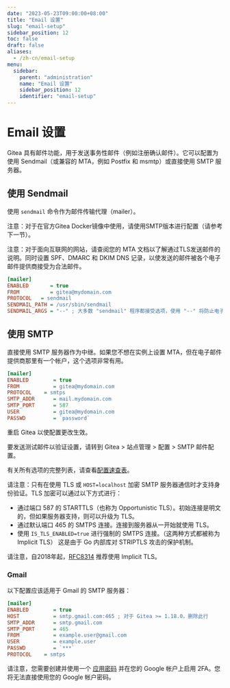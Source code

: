 ```yaml
---
date: "2023-05-23T09:00:00+08:00"
title: "Email 设置"
slug: "email-setup"
sidebar_position: 12
toc: false
draft: false
aliases:
  - /zh-cn/email-setup
menu:
  sidebar:
    parent: "administration"
    name: "Email 设置"
    sidebar_position: 12
    identifier: "email-setup"
---
```


# Email 设置

Gitea 具有邮件功能，用于发送事务性邮件（例如注册确认邮件）。它可以配置为使用 Sendmail（或兼容的 MTA，例如 Postfix 和 msmtp）或直接使用 SMTP 服务器。

## 使用 Sendmail

使用 `sendmail` 命令作为邮件传输代理（mailer）。

注意：对于在官方Gitea Docker镜像中使用，请使用SMTP版本进行配置（请参考下一节）。

注意：对于面向互联网的网站，请查阅您的 MTA 文档以了解通过TLS发送邮件的说明。同时设置 SPF、DMARC 和 DKIM DNS 记录，以使发送的邮件被各个电子邮件提供商接受为合法邮件。

```ini
[mailer]
ENABLED       = true
FROM          = gitea@mydomain.com
PROTOCOL   = sendmail
SENDMAIL_PATH = /usr/sbin/sendmail
SENDMAIL_ARGS = "--" ; 大多数 "sendmail" 程序都接受选项，使用 "--" 将防止电子邮件地址被解释为选项。
```

## 使用 SMTP

直接使用 SMTP 服务器作为中继。如果您不想在实例上设置 MTA，但在电子邮件提供商那里有一个帐户，这个选项非常有用。

```ini
[mailer]
ENABLED        = true
FROM           = gitea@mydomain.com
PROTOCOL    = smtps
SMTP_ADDR      = mail.mydomain.com
SMTP_PORT      = 587
USER           = gitea@mydomain.com
PASSWD         = `password`
```

重启 Gitea 以使配置更改生效。

要发送测试邮件以验证设置，请转到 Gitea > 站点管理 > 配置 > SMTP 邮件配置。

有关所有选项的完整列表，请查看[配置速查表](doc/administration/config-cheat-sheet.zh-cn.md)。

请注意：只有在使用 TLS 或 `HOST=localhost` 加密 SMTP 服务器通信时才支持身份验证。TLS 加密可以通过以下方式进行：

- 通过端口 587 的 STARTTLS（也称为 Opportunistic TLS）。初始连接是明文的，但如果服务器支持，则可以升级为 TLS。
- 通过默认端口 465 的 SMTPS 连接。连接到服务器从一开始就使用 TLS。
- 使用 `IS_TLS_ENABLED=true` 进行强制的 SMTPS 连接。（这两种方式都被称为 Implicit TLS）
这是由于 Go 内部库对 STRIPTLS 攻击的保护机制。

请注意，自2018年起，[RFC8314](https://tools.ietf.org/html/rfc8314#section-3) 推荐使用 Implicit TLS。

### Gmail

以下配置应该适用于 Gmail 的 SMTP 服务器：

```ini
[mailer]
ENABLED        = true
HOST           = smtp.gmail.com:465 ; 对于 Gitea >= 1.18.0，删除此行
SMTP_ADDR      = smtp.gmail.com
SMTP_PORT      = 465
FROM           = example.user@gmail.com
USER           = example.user
PASSWD         = `***`
PROTOCOL    = smtps
```

请注意，您需要创建并使用一个 [应用密码](https://support.google.com/accounts/answer/185833?hl=en) 并在您的 Google 帐户上启用 2FA。您将无法直接使用您的 Google 帐户密码。
